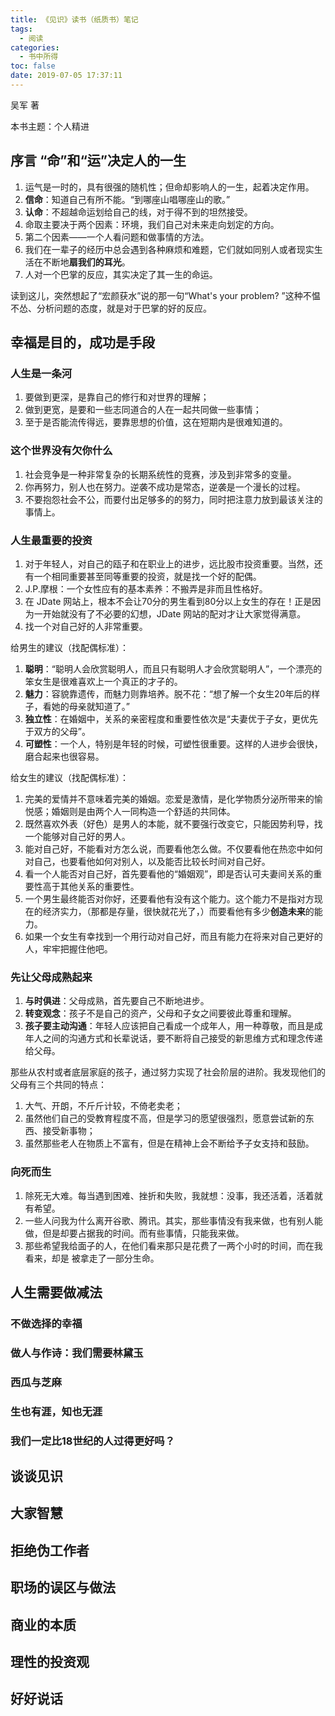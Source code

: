 ```yaml
---
title: 《见识》读书（纸质书）笔记
tags:
  - 阅读
categories:
  - 书中所得
toc: false
date: 2019-07-05 17:37:11
---
```


吴军 著

本书主题：个人精进

<!--more-->

## 序言 “命”和“运”决定人的一生

1. 运气是一时的，具有很强的随机性；但命却影响人的一生，起着决定作用。
2. **信命**：知道自己有所不能。“到哪座山唱哪座山的歌。”
3. **认命**：不超越命运划给自己的线，对于得不到的坦然接受。
4. 命取主要决于两个因素：环境，我们自己对未来走向划定的方向。
5. 第二个因素——一个人看问题和做事情的方法。
6. 我们在一辈子的经历中总会遇到各种麻烦和难题，它们就如同别人或者现实生活在不断地**扇我们的耳光**。
7. 人对一个巴掌的反应，其实决定了其一生的命运。

读到这儿，突然想起了“宏颜获水”说的那一句“What's your problem? ”这种不愠不怂、分析问题的态度，就是对于巴掌的好的反应。

## 幸福是目的，成功是手段

### 人生是一条河
1. 要做到更深，是靠自己的修行和对世界的理解；
2. 做到更宽，是要和一些志同道合的人在一起共同做一些事情；
3. 至于是否能流传得远，要靠思想的价值，这在短期内是很难知道的。

### 这个世界没有欠你什么
1. 社会竞争是一种非常复杂的长期系统性的竞赛，涉及到非常多的变量。
2. 你再努力，别人也在努力。逆袭不成功是常态，逆袭是一个漫长的过程。
3. 不要抱怨社会不公，而要付出足够多的的努力，同时把注意力放到最该关注的事情上。

### 人生最重要的投资

1. 对于年轻人，对自己的瓯子和在职业上的进步，远比股市投资重要。当然，还有一个相同重要甚至同等重要的投资，就是找一个好的配偶。
2. J.P.摩根：一个女性应有的基本素养：不搬弄是非而且性格好。
3. 在 JDate 网站上，根本不会让70分的男生看到80分以上女生的存在！正是因为一开始就没有了不必要的幻想，JDate 网站的配对才让大家觉得满意。
4. 找一个对自己好的人非常重要。

给男生的建议（找配偶标准）：
1. **聪明**：“聪明人会欣赏聪明人，而且只有聪明人才会欣赏聪明人”，一个漂亮的笨女生是很难喜欢上一个真正的才子的。
2. **魅力**：容貌靠遗传，而魅力则靠培养。脱不花：“想了解一个女生20年后的样子，看她的母亲就知道了。”
3. **独立性**：在婚姻中，关系的亲密程度和重要性依次是“夫妻优于子女，更优先于双方的父母”。
4. **可塑性**：一个人，特别是年轻的时候，可塑性很重要。这样的人进步会很快，磨合起来也很容易。

给女生的建议（找配偶标准）：
1. 完美的爱情并不意味着完美的婚姻。恋爱是激情，是化学物质分泌所带来的愉悦感；婚姻则是由两个人一同构造一个舒适的共同体。
2. 既然喜欢外表（好色）是男人的本能，就不要强行改变它，只能因势利导，找一个能够对自己好的男人。
3. 能对自己好，不能看对方怎么说，而要看他怎么做。不仅要看他在热恋中如何对自己，也要看他如何对别人，以及能否比较长时间对自己好。
4. 看一个人能否对自己好，首先要看他的“婚姻观”，即是否认可夫妻间关系的重要性高于其他关系的重要性。
5. 一个男生最终能否对你好，还要看他有没有这个能力。这个能力不是指对方现在的经济实力，（那都是存量，很快就花光了，）而要看他有多少**创造未来**的能力。
6. 如果一个女生有幸找到一个用行动对自己好，而且有能力在将来对自己更好的人，牢牢把握住他吧。

### 先让父母成熟起来
1. **与时俱进**：父母成熟，首先要自己不断地进步。
2. **转变观念**：孩子不是自己的资产，父母和子女之间要彼此尊重和理解。
3. **孩子要主动沟通**：年轻人应该把自己看成一个成年人，用一种尊敬，而且是成年人之间的沟通方式和长辈说话，要不断将自己接受的新思维方式和理念传递给父母。

那些从农村或者底层家庭的孩子，通过努力实现了社会阶层的进阶。我发现他们的父母有三个共同的特点：
1. 大气、开朗，不斤斤计较，不倚老卖老；
2. 虽然他们自己的受教育程度不高，但是学习的愿望很强烈，愿意尝试新的东西、接受新事物；
3. 虽然那些老人在物质上不富有，但是在精神上会不断给予子女支持和鼓励。

### 向死而生
1. 除死无大难。每当遇到困难、挫折和失败，我就想：没事，我还活着，活着就有希望。
2. 一些人问我为什么离开谷歌、腾讯。其实，那些事情没有我来做，也有别人能做，但是却要占据我的时间。而有些事情，只能我来做。
3. 那些希望我给面子的人，在他们看来那只是花费了一两个小时的时间，而在我看来，却是 被拿走了一部分生命。

## 人生需要做减法

### 不做选择的幸福

### 做人与作诗：我们需要林黛玉

### 西瓜与芝麻

### 生也有涯，知也无涯

### 我们一定比18世纪的人过得更好吗？

## 谈谈见识

## 大家智慧

## 拒绝伪工作者

## 职场的误区与做法

## 商业的本质

## 理性的投资观

## 好好说话